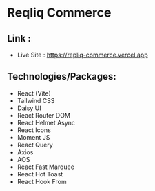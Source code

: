 # Reqliq Commerce

## Link :

- Live Site : https://repliq-commerce.vercel.app

## Technologies/Packages:

- React (Vite)
- Tailwind CSS
- Daisy UI
- React Router DOM
- React Helmet Async
- React Icons
- Moment JS
- React Query
- Axios
- AOS
- React Fast Marquee
- React Hot Toast
- React Hook From

